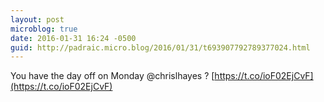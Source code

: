 ```yaml
---
layout: post
microblog: true
date: 2016-01-31 16:24 -0500
guid: http://padraic.micro.blog/2016/01/31/t693907792789377024.html
---
```

You have the day off on Monday @chrislhayes ? [https://t.co/ioF02EjCvF](https://t.co/ioF02EjCvF)
